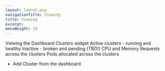```yaml
---
layout: layout.pug
navigationTitle: Viewing
title: Viewing
excerpt:
menuWeight: 10
---
```

Viewing the Dashboard
Clusters widget
Active clusters - running and healthy
Inactive - broken and pending (TBD!)
CPU and Memory Requests across the clusters
Pods allocated across the clusters
+ Add Cluster from the dashboard
